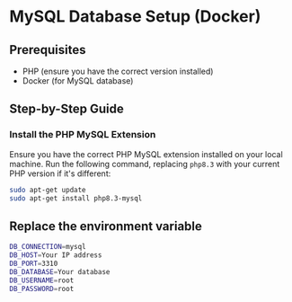 # MySQL Database Setup (Docker)

## Prerequisites

- PHP (ensure you have the correct version installed)
- Docker (for MySQL database)

## Step-by-Step Guide

### Install the PHP MySQL Extension

Ensure you have the correct PHP MySQL extension installed on your local machine. Run the following command, replacing `php8.3` with your current PHP version if it's different:

```sh
sudo apt-get update
sudo apt-get install php8.3-mysql
```


## Replace the environment variable

```sh
DB_CONNECTION=mysql
DB_HOST=Your IP address
DB_PORT=3310
DB_DATABASE=Your database
DB_USERNAME=root
DB_PASSWORD=root
```

